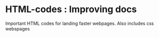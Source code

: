 # HTML-codes : Improving docs
Important HTML codes for landing faster webpages.
Also includes css webspages
